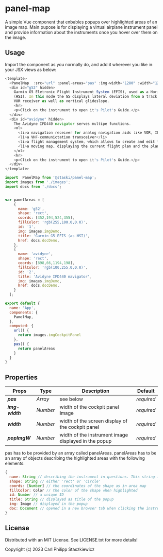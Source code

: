 # panel-map

A simple Vue component that enbables popups over highlighted areas of an image map. Main pupose is for displaying a virtual airplane instrument panel and provide information about the instruments once you hover over them on the image.
## Usage

Import the component as you normally do, and add it wherever you like in your JSX views as below:

```javascript           
<template>
  <PanelMap  :src="url" :panel-areas="pas" :img-width="1280" :width="1280" :popImgW="500"/>
  <div id="g52" hidden>
    Garmin G5 Eletronic Flight Instrument System (EFIS), used as a Horizontal Situation Indicator
    (HSI). In this mode the G5 displays lateral deviation from a track selected by a GPS source or a
    VOR receiver as well as vertical glideslope.
    <hr>
    <p>Click on the instrument to open it's Pilot's Guide.</p>
  </div>
  <div id="avidyne" hidden>
    The Avidyne IFD440 navigator serves multipe functions.
    <ol>
      <li>a navigation receiver for analog navigation aids like VOR, ILS as well as a GPS receiver</li>
      <li>a VHF-communictation transceiver</li>
      <li>a flight management system, which allows to create and edit flightplans</li>
      <li>a moving map, displaying the current flight plan and the plane's current location</li>
    </ol>
    <hr>
    <p>Click on the instrument to open it's Pilot's Guide.</p>
  </div>
</template>

import  PanelMap from '@staski/panel-map';
import images from './images';
import docs from './docs';


var panelAreas = [
    {
      name: 'g52',
      shape: 'rect',
      coords: [352,194,524,355],
      fillColor: 'rgb(255,100,0,0.0)',
      id: '1',
      img: images.imgDemo,
      title: 'Garmin G5 EFIS (as HSI)',
      href: docs.docDemo,
    },
    {
      name: 'avidyne',
      shape: 'rect',
      coords: [898,66,1194,198],
      fillColor: 'rgb(100,255,0,0.0)',
      id: '2',
      title: 'Avidyne IFD440 navigator',
      img: images.imgDemo,
      href: docs.docDemo,
    }
  ];

export default {
  name: 'App',
  components: {
    PanelMap,
  },
  computed: {
    url() {
      return images.imgCockpitPanel
    },
    pas() {
      return panelAreas
    }
  }
}
```
## Properties

|Props|Type|Description|Default|        
|---|---|---|---| 
|***pas***|*Array*|see below|*required*|
|***img-width***|*Number*|width of the cockpit panel image|*required*|
|***width***|*Number*|width of the screen display of the cockpit panel|*required*|
|***popImgW***|*Number*|width of the instrument image displayed in the popup|*required*|

pas has to be provided by an array called panelAreas. panelAreas has to be an array of objects describing the highlighted areas with the following elements:

```javascript
{
  name: String // describing the instrument in questions. This string is the anchor for the text element displayed in the popup
  shape: String // either 'rect' or 'circle'
  coords: [Number] // the coordinates of the shape as in area map
  fillColor: Color // the color of the shape when highlighted
  id: Number // a unique ID
  title: String // displayed as title of the popup
  img: Image // displayed in the popup
  doc: Document // opened in a new browser tab when clicking the instrument
}
```

## License

Distributed with an MIT License. See LICENSE.txt for more details!

Copyright (c) 2023 Carl Philipp Staszkiewicz
